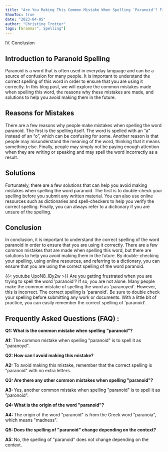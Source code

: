 ```yaml
---
title: "Are You Making This Common Mistake When Spelling 'Paranoid'? Find Out Now!"
ShowToc: true 
date: "2023-04-05"
author: "Christine Trotter" 
tags: [Grammar", Spelling"]
---
```

IV. Conclusion

## Introduction to Paranoid Spelling

Paranoid is a word that is often used in everyday language and can be a source of confusion for many people. It is important to understand the correct spelling of this word in order to ensure that you are using it correctly. In this blog post, we will explore the common mistakes made when spelling this word, the reasons why these mistakes are made, and solutions to help you avoid making them in the future.

## Reasons for Mistakes

There are a few reasons why people make mistakes when spelling the word paranoid. The first is the spelling itself. The word is spelled with an “a” instead of an “o”, which can be confusing for some. Another reason is that people may misunderstand the meaning of the word, thinking that it means something else. Finally, people may simply not be paying enough attention when they are writing or speaking and may spell the word incorrectly as a result.

## Solutions

Fortunately, there are a few solutions that can help you avoid making mistakes when spelling the word paranoid. The first is to double-check your spelling before you submit any written material. You can also use online resources such as dictionaries and spell-checkers to help you verify the correct spelling. Finally, you can always refer to a dictionary if you are unsure of the spelling.

## Conclusion

In conclusion, it is important to understand the correct spelling of the word paranoid in order to ensure that you are using it correctly. There are a few common mistakes that are made when spelling this word, but there are solutions to help you avoid making them in the future. By double-checking your spelling, using online resources, and referring to a dictionary, you can ensure that you are using the correct spelling of the word paranoid.

{{< youtube UpoN8_IBy2w >}} 
Are you getting frustrated when you are trying to spell the word 'paranoid'? If so, you are not alone. Many people make the common mistake of spelling the word as 'paranoyed'. However, this is incorrect. The correct spelling is 'paranoid'. Be sure to double check your spelling before submitting any work or documents. With a little bit of practice, you can easily remember the correct spelling of 'paranoid'.

## Frequently Asked Questions (FAQ) :
**Q1: What is the common mistake when spelling "paranoid"?**

**A1:** The common mistake when spelling "paranoid" is to spell it as "paranoyd".

**Q2: How can I avoid making this mistake?**

**A2:** To avoid making this mistake, remember that the correct spelling is "paranoid" with no extra letters.

**Q3: Are there any other common mistakes when spelling "paranoid"?**

**A3:** Yes, another common mistake when spelling "paranoid" is to spell it as "paronoid".

**Q4: What is the origin of the word "paranoid"?**

**A4:** The origin of the word "paranoid" is from the Greek word "paranoia", which means "madness".

**Q5: Does the spelling of "paranoid" change depending on the context?**

**A5:** No, the spelling of "paranoid" does not change depending on the context.






